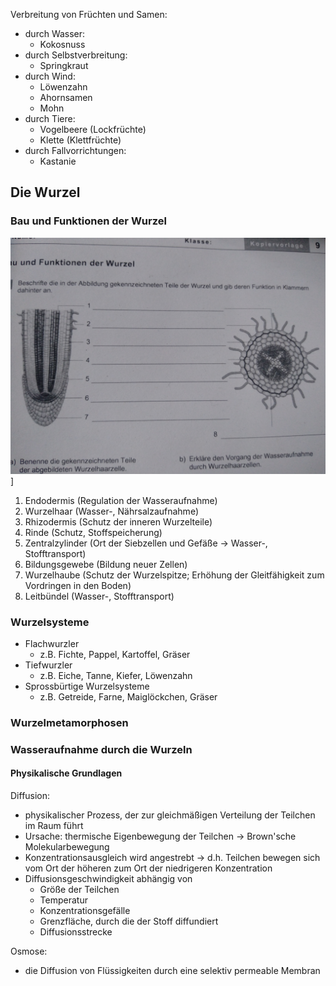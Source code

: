 Verbreitung von Früchten und Samen:

- durch Wasser:
    - Kokosnuss
- durch Selbstverbreitung:
    - Springkraut
- durch Wind:
    - Löwenzahn
    - Ahornsamen
    - Mohn
- durch Tiere:
    - Vogelbeere (Lockfrüchte)
    - Klette (Klettfrüchte)
- durch Fallvorrichtungen:
    - Kastanie

## Die Wurzel

### Bau und Funktionen der Wurzel

![IMG_20230103_133838.jpg](IMG_20230103_133838.jpg)]
1. Endodermis (Regulation der Wasseraufnahme)
2. Wurzelhaar (Wasser-, Nährsalzaufnahme)
3. Rhizodermis (Schutz der inneren Wurzelteile)
4. Rinde (Schutz, Stoffspeicherung)
5. Zentralzylinder (Ort der Siebzellen und Gefäße -> Wasser-, Stofftransport)
6. Bildungsgewebe (Bildung neuer Zellen)
7. Wurzelhaube (Schutz der Wurzelspitze; Erhöhung der Gleitfähigkeit zum Vordringen in den Boden)
8. Leitbündel (Wasser-, Stofftransport)

### Wurzelsysteme

- Flachwurzler
  - z.B. Fichte, Pappel, Kartoffel, Gräser
- Tiefwurzler
  - z.B. Eiche, Tanne, Kiefer, Löwenzahn
- Sprossbürtige Wurzelsysteme
  - z.B. Getreide, Farne, Maiglöckchen, Gräser 

### Wurzelmetamorphosen



### Wasseraufnahme durch die Wurzeln

#### Physikalische Grundlagen
Diffusion:
- physikalischer Prozess, der zur gleichmäßigen Verteilung der Teilchen im Raum führt
- Ursache: thermische Eigenbewegung der Teilchen -> Brown'sche Molekularbewegung
- Konzentrationsausgleich wird angestrebt -> d.h. Teilchen bewegen sich vom Ort der höheren zum Ort der niedrigeren Konzentration
- Diffusionsgeschwindigkeit abhängig von
  - Größe der Teilchen
  - Temperatur
  - Konzentrationsgefälle
  - Grenzfläche, durch die der Stoff diffundiert
  - Diffusionsstrecke

Osmose:
- die Diffusion von Flüssigkeiten durch eine selektiv permeable Membran
